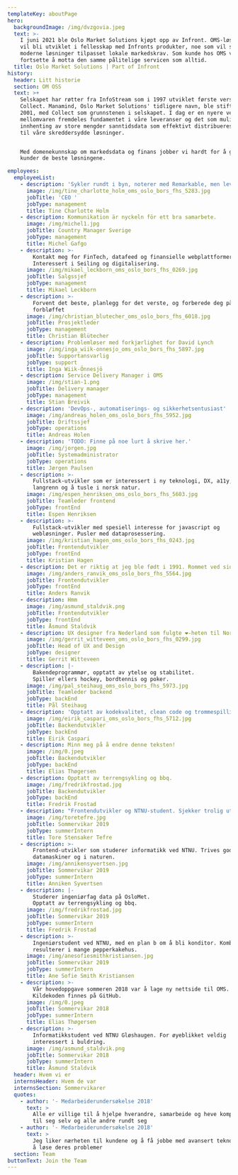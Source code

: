 ```yaml
---
templateKey: aboutPage
hero:
  backgroundImage: /img/dvzgovia.jpeg
  text: >-
    I juni 2021 ble Oslo Market Solutions kjøpt opp av Infront. OMS-løsningene
    vil bli utviklet i fellesskap med Infronts produkter, noe som vil sikre topp
    moderne løsninger tilpasset lokale markedskrav. Som kunde hos OMS vil du
    fortsette å motta den samme pålitelige servicen som alltid. 
  title: Oslo Market Solutions | Part of Infront
history:
  header: Litt historie
  section: OM OSS
  text: >+
    Selskapet har røtter fra InfoStream som i 1997 utviklet første versjon av
    Collect. Manamind, Oslo Market Solutions' tidligere navn, ble stiftet i
    2001, med Collect som grunnstenen i selskapet. I dag er en nyere versjon av
    mellomvaren fremdeles fundamentet i våre leveranser og det som muliggjør
    innhenting av store mengder sanntidsdata som effektivt distribueres videre
    til våre skreddersydde løsninger.


    Med domenekunnskap om markedsdata og finans jobber vi hardt for å gi våre
    kunder de beste løsningene.

employees:
  employeeList:
    - description: 'Sykler rundt i byn, noterer med Remarkable, men lever ellers digitalt.'
      image: /img/tine_charlotte_holm_oms_oslo_bors_fhs_5283.jpg
      jobTitle: 'CEO '
      jobType: management
      title: Tine Charlotte Holm
    - description: Kommunikation är nyckeln för ett bra samarbete.
      image: /img/michel1.jpg
      jobTitle: Country Manager Sverige
      jobType: management
      title: Michel Gafgo
    - description: >-
        Kontakt meg for FinTech, datafeed og finansielle webplattformer.
        Interessert i Seiling og digitalisering.
      image: /img/mikael_leckborn_oms_oslo_bors_fhs_0269.jpg
      jobTitle: Salgssjef
      jobType: management
      title: Mikael Leckborn
    - description: >-
        Forvent det beste, planlegg for det verste, og forberede deg på å bli
        forbløffet
      image: /img/christian_blutecher_oms_oslo_bors_fhs_6018.jpg
      jobTitle: Prosjektleder
      jobType: management
      title: Christian Blütecher
    - description: Problemløser med forkjærlighet for David Lynch
      image: /img/inga_wiik-onnesjo_oms_oslo_bors_fhs_5897.jpg
      jobTitle: Supportansvarlig
      jobType: support
      title: Inga Wiik-Önnesjö
    - description: Service Delivery Manager i OMS
      image: /img/stian-1.png
      jobTitle: Delivery manager
      jobType: management
      title: Stian Breivik
    - description: 'DevOps-, automatiserings- og sikkerhetsentusiast'
      image: /img/andreas_holen_oms_oslo_bors_fhs_5952.jpg
      jobTitle: Driftssjef
      jobType: operations
      title: Andreas Holen
    - description: 'TODO: Finne på noe lurt å skrive her.'
      image: /img/jorgen.jpg
      jobTitle: Systemadministrator
      jobType: operations
      title: Jørgen Paulsen
    - description: >-
        Fullstack-utvikler som er interessert i ny teknologi, DX, a11y, Linux,
        langrenn og å tusle i norsk natur.
      image: /img/espen_henriksen_oms_oslo_bors_fhs_5603.jpg
      jobTitle: Teamleder frontend
      jobType: frontEnd
      title: Espen Henriksen
    - description: >-
        Fullstack-utvikler med spesiell interesse for javascript og
        webløsninger. Pusler med dataprosessering.
      image: /img/kristian_hagen_oms_oslo_bors_fhs_0243.jpg
      jobTitle: Frontendutvikler
      jobType: frontEnd
      title: Kristian Hagen
    - description: Det er riktig at jeg ble født i 1991. Rommet ved siden av var 1990.
      image: /img/anders_ranvik_oms_oslo_bors_fhs_5564.jpg
      jobTitle: Frontendutvikler
      jobType: frontEnd
      title: Anders Ranvik
    - description: Hmm
      image: /img/asmund_staldvik.png
      jobTitle: Frontendutvikler
      jobType: frontEnd
      title: Åsmund Staldvik
    - description: UX designer fra Nederland som fulgte ❤️-heten til Norge
      image: /img/gerrit_witteveen_oms_oslo_bors_fhs_0299.jpg
      jobTitle: Head of UX and Design
      jobType: designer
      title: Gerrit Witteveen
    - description: |-
        Bakendeprogrammør, opptatt av ytelse og stabilitet.
        Spiller ellers hockey, bordtennis og poker.
      image: /img/pal_steihaug_oms_oslo_bors_fhs_5973.jpg
      jobTitle: Teamleder backend
      jobType: backEnd
      title: Pål Steihaug
    - description: 'Opptatt av kodekvalitet, clean code og trommespilling.'
      image: /img/eirik_caspari_oms_oslo_bors_fhs_5712.jpg
      jobTitle: Backendutvikler
      jobType: backEnd
      title: Eirik Caspari
    - description: Minn meg på å endre denne teksten!
      image: /img/0.jpeg
      jobTitle: Backendutvikler
      jobType: backEnd
      title: Elias Thøgersen
    - description: Opptatt av terrengsykling og bbq.
      image: /img/fredrikfrostad.jpg
      jobTitle: Backendutvikler
      jobType: backEnd
      title: Fredrik Frostad
    - description: "Frontendutvikler og NTNU-student. Sjekker trolig ut et nytt album \U0001F3A7"
      image: /img/toretefre.jpg
      jobTitle: Sommervikar 2019
      jobType: summerIntern
      title: Tore Stensaker Tefre
    - description: >-
        Frontend-utvikler som studerer informatikk ved NTNU. Trives godt foran
        datamaskiner og i naturen.
      image: /img/annikensyvertsen.jpg
      jobTitle: Sommervikar 2019
      jobType: summerIntern
      title: Anniken Syvertsen
    - description: |-
        Studerer ingeniørfag data på OsloMet.
        Opptatt av terrengsykling og bbq.
      image: /img/fredrikfrostad.jpg
      jobTitle: Sommervikar 2019
      jobType: summerIntern
      title: Fredrik Frostad
    - description: >-
        Ingeniørstudent ved NTNU, med en plan b om å bli konditor. Kombinasjonen
        resulterer i mange pepperkakehus.
      image: /img/anesofiesmithkristiansen.jpg
      jobTitle: Sommervikar 2019
      jobType: summerIntern
      title: Ane Sofie Smith Kristiansen
    - description: >-
        Vår hovedoppgave sommeren 2018 var å lage ny nettside til OMS.
        Kildekoden finnes på GitHub.
      image: /img/0.jpeg
      jobTitle: Sommervikar 2018
      jobType: summerIntern
      title: Elias Thøgersen
    - description: >-
        Informatikkstudent ved NTNU Gløshaugen. For øyeblikket veldig
        interessert i buldring.
      image: /img/asmund_staldvik.png
      jobTitle: Sommervikar 2018
      jobType: summerIntern
      title: Åsmund Staldvik
  header: Hvem vi er
  internsHeader: Hvem de var
  internsSection: Sommervikarer
  quotes:
    - author: '- Medarbeiderundersøkelse 2018'
      text: >
        Alle er villige til å hjelpe hverandre, samarbeide og heve kompetansen
        til seg selv og alle andre rundt seg
    - author: '- Medarbeiderundersøkelse 2018'
      text: >
        Jeg liker nærheten til kundene og å få jobbe med avansert teknologi for
        å løse deres problemer
  section: Team
buttonText: Join the Team
---
```


